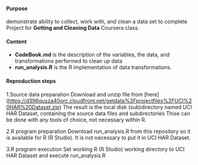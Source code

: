 #### Purpose
demonstrate ability to collect, work with, and clean a data set
to complete Project for __Getting and Cleaning Data__ Coursera class.

#### Content
- __CodeBook.md__ is the description of the variables, the data, and transformations performed to clean up data
- __run_analysis.R__ is the R implementation of data transformations.

#### Reproduction steps
1.Source data preparation 
Download and unzip file from [here]
(https://d396qusza40orc.cloudfront.net/getdata%2Fprojectfiles%2FUCI%20HAR%20Dataset.zip) 
The result is the local disk (sub)directory named UCI HAR Dataset, containing the source data files and subdirectories
Thise can be done with any tools of choice, not necessary within R.

2.R program preparation
Download run_analysis.R from this repository so it is available for R (R Studio).
It is not necessary to put it in UCI HAR Dataset.

3.R program execution
Set working R (R Studio) working directory to UCI HAR Dataset and execute run_analysis.R
